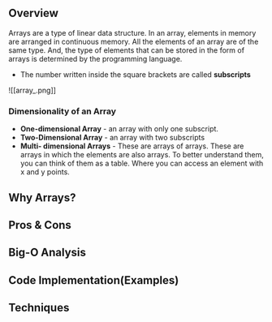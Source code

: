 ## Overview
Arrays are a type of linear data structure. In an array, elements in memory are arranged in continuous memory. All the elements of an array are of the same type. And, the type of elements that can be stored in the form of arrays is determined by the programming language.

- The number written inside the square brackets are called **subscripts**

![[array_.png]]
### Dimensionality of an Array
- **One-dimensional Array** - an array with only one subscript.
- **Two-Dimensional Array** - an array with two subscripts
- **Multi- dimensional Arrays** - These are arrays of arrays. These are arrays in which the elements are also arrays. To better understand them, you can think of them as a table. Where you can access an element with x and y points. 

## Why Arrays?

## Pros & Cons

## Big-O Analysis

## Code Implementation(Examples)

## Techniques